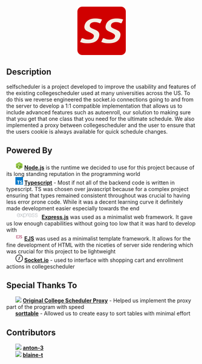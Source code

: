 <p align="center">
  <img src="public/img/logo.png" height="128">
</p>

## Description

selfscheduler is a project developed to improve the usability and features of the existing collegescheduler used at many universities across the US. To do this we reverse engineered the socket.io connections going to and from the server to develop a 1:1 compatible implementation that allows us to include advanced features such as autoenroll, our solution to making sure that you get that one class that you need for the ultimate schedule. We also implemented a proxy between collegescheduler and the user to ensure that the users cookie is always available for quick schedule changes.

## Powered By

      <img src="public/img/node.png" width="20" height="20"> [**Node.js**](https://github.com/nodejs/node) is the runtime we decided to use for this project because of its long standing reputation in the programming world <br />
      <img src="public/img/typeScript.svg" width="20" height="20"> [**Typescript**](https://github.com/microsoft/TypeScript) - Most if not all of the backend code is written in typescript. TS was chosen over javascript because for a complex project ensuring that types remained consistent throughout was crucial to having less error prone code. While it was a decent learning curve it definitely made development easier especially towards the end <br />
      <img src="public/img/express.png" height="20"> [**Express.js**](https://github.com/expressjs/express) was used as a minimalist web framework. It gave us low enough capabilities without going too low that it was hard to develop with <br />
      <img src="public/img/ejs.png" height="20"> [**EJS**](https://github.com/expressjs/express) was used as a minimalist template framework. It allows for the fine development of HTML with the niceties of server side rendering which was crucial for this project to be lightweight <br />
      <img src="public/img/socketIO.svg" height="20"> [**Socket.io**](https://github.com/socketio/socket.io) - used to interface with shopping cart and enrollment actions in collegescheduler

## Special Thanks To

      <img src="https://avatars.githubusercontent.com/u/4109551" height="20"> [**Original College Scheduler Proxy**](https://github.com/cougargrades/collegescheduler) - Helped us implement the proxy part of the program with speed <br />
      [**sorttable**](https://www.kryogenix.org/code/browser/sorttable/) - Allowed us to create easy to sort tables with minimal effort

## Contributors

      <img src="https://avatars.githubusercontent.com/u/65707789" height="20"> [**anton-3**](https://github.com/anton-3) <br />
      <img src="https://avatars.githubusercontent.com/u/108963625" height="20"> [**blaine-t**](https://github.com/blaine-t)

